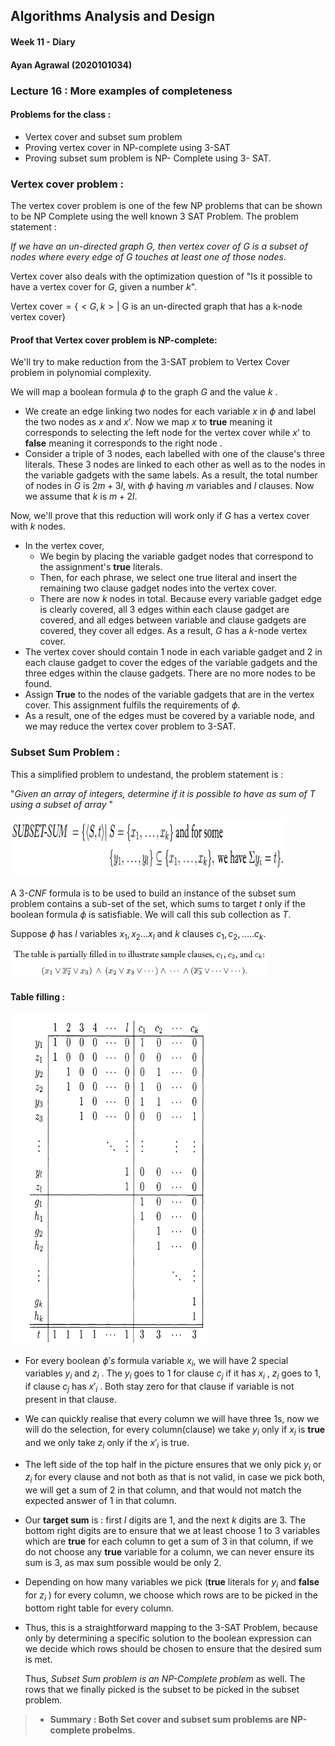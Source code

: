 ## Algorithms Analysis and Design

#### Week 11  - Diary 



#### Ayan Agrawal (2020101034)



### Lecture 16 : More examples of completeness

#### Problems for the class :

- Vertex cover and subset sum problem
- Proving vertex cover in NP-complete using 3-SAT
- Proving subset sum problem is NP- Complete using 3- SAT.



### Vertex cover problem :

The vertex cover problem is one of the few NP problems that can be shown to be NP
Complete using the well known 3 SAT Problem. The problem statement :

*If we have an un-directed graph $G$, then vertex cover of $G$ is a subset of nodes where every edge of $G$ touches at least one of those nodes.* 

Vertex cover also deals with the optimization question of "Is it possible to have a vertex cover for $G$, given a number $k$". 

$\text{Vertex cover} = \{<G,k> | \text{ G is an un-directed graph that has a k-node vertex cover} \}$    

#### **Proof that Vertex cover problem is NP-complete:** 

We'll try to make reduction from the 3-SAT problem to Vertex Cover problem in polynomial complexity.

We will map a boolean formula $\phi$  to the graph $G$ and the value $k$ .

- We create an edge linking two nodes for each variable $x$ in $\phi$ and label the two nodes as $x$ and $x'$. Now we map $x$ to **true** meaning it corresponds to selecting the left node for the vertex cover while $x$' to **false** meaning it corresponds to the right node .
- Consider a triple of 3 nodes, each labelled with one of the clause's three literals. These 3 nodes are linked to each other as well as to the nodes in the variable gadgets with the same labels. As a result, the total number of nodes in $G$ is $2m+3l$, with $\phi$ having $m$ variables and $l$ clauses. Now we assume that $k$ is $m+2l$.



Now, we'll prove that this reduction will work only if $G$ has a vertex cover with $k$ nodes.

- In the vertex cover, 
  - We begin by placing the variable gadget nodes that correspond to the assignment's **true** literals.
  - Then, for each phrase, we select one true literal and insert the remaining two clause gadget nodes into the vertex cover.
  - There are now $k$ nodes in total. Because every variable gadget edge is clearly covered, all 3 edges within each clause gadget are covered, and all edges between variable and clause gadgets are covered, they cover all edges. As a result, $G$ has a $k$-node vertex cover.
- The vertex cover should contain 1 node in each variable gadget and 2 in each clause gadget to cover the edges of the variable gadgets and the three edges within the clause gadgets. There are no more nodes to be found.
- Assign **True** to the nodes of the variable gadgets that are in the vertex cover. This assignment fulfils the  requirements of $\phi$.
- As a result, one of the edges must be covered by a variable node, and we may reduce the vertex cover problem to 3-SAT.



### Subset Sum Problem :

This a simplified problem to undestand, the problem statement is :

"*Given an array of integers, determine if it is possible to have as sum of $T$ using a subset of array* "

<img src="ss_problem.png" style="zoom: 43%;" />

A $3$-$CNF$ formula is to be used to build an instance of the subset sum problem contains a sub-set of the set, which sums to target $t$ only if the boolean formula $ϕ$
is satisfiable. We will call this sub collection as $T$.

Suppose $\phi$ has $l$ variables $x_1,x_2...x_l$ and $k$ clauses $c_1,c_2,.....c_k$.  

<img src="table.png" style="zoom: 40%;" />

#### **Table filling :**

<img src="table_2.png" style="zoom:67%;" />



- For every boolean $\phi's$  formula variable $x_i$, we will have 2 special variables $y_i$ and $z_i$ . The $y_i$ goes to 1 for clause $c_j$ if it has $x_i$ , $z_i$ goes to 1, if clause $c_j$ has $x'_i$ . Both stay zero for that clause if variable is not present in that clause. 

- We can quickly realise that every column we will have three 1s, now we will do the selection, for every column(clause) we take $y_i$ only if $x_i$ is **true** and we only take $z_i$ only if the $x'_i$ is true. 

- The left side of the top half in the picture ensures that we only pick $y_i$ or $z_i$ for every clause and not both as that is not valid, in case we pick both, we will get a sum of 2 in that column, and that would not match the expected answer of 1 in that column. 

- Our **target sum** is : first $l$ digits are 1, and the next $k$ digits are 3. The bottom right digits are to ensure that we at least choose 1 to 3 variables which are **true** for each column to get a sum of 3 in that column, if we do not choose any **true** variable for a column, we can never ensure its sum is 3, as max sum possible would be only 2.

- Depending on how many variables we pick (**true** literals for $y_i$ and **false** for $z_i$ ) for every column, we choose which rows are to be picked in the bottom right table for every column. 

- Thus, this is a straightforward mapping to the 3-SAT Problem, because only by determining a specific solution to the boolean expression can we decide which rows should be chosen to ensure that the desired sum is met.

  

  Thus, *Subset Sum problem is an NP-Complete problem* as well. The rows that we finally picked is the subset to be picked in the subset problem.



> - **Summary : Both Set cover and subset sum problems are NP-complete probelms.**

